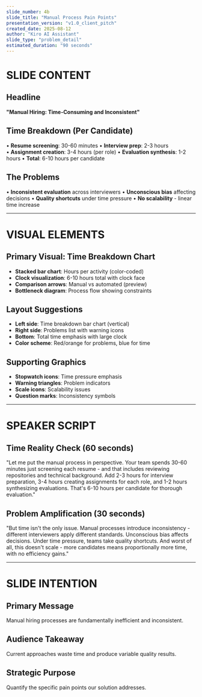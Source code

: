 ```yaml
---
slide_number: 4b
slide_title: "Manual Process Pain Points"
presentation_version: "v1.0_client_pitch"
created_date: 2025-08-12
author: "Kiro AI Assistant"
slide_type: "problem_detail"
estimated_duration: "90 seconds"
---
```


# SLIDE CONTENT

## Headline
**"Manual Hiring: Time-Consuming and Inconsistent"**

## Time Breakdown (Per Candidate)
• **Resume screening**: 30-60 minutes
• **Interview prep**: 2-3 hours  
• **Assignment creation**: 3-4 hours (per role)
• **Evaluation synthesis**: 1-2 hours
• **Total**: 6-10 hours per candidate

## The Problems
• **Inconsistent evaluation** across interviewers
• **Unconscious bias** affecting decisions
• **Quality shortcuts** under time pressure
• **No scalability** - linear time increase

---

# VISUAL ELEMENTS

## Primary Visual: Time Breakdown Chart
- **Stacked bar chart**: Hours per activity (color-coded)
- **Clock visualization**: 6-10 hours total with clock face
- **Comparison arrows**: Manual vs automated (preview)
- **Bottleneck diagram**: Process flow showing constraints

## Layout Suggestions
- **Left side**: Time breakdown bar chart (vertical)
- **Right side**: Problems list with warning icons
- **Bottom**: Total time emphasis with large clock
- **Color scheme**: Red/orange for problems, blue for time

## Supporting Graphics
- **Stopwatch icons**: Time pressure emphasis
- **Warning triangles**: Problem indicators
- **Scale icons**: Scalability issues
- **Question marks**: Inconsistency symbols

---

# SPEAKER SCRIPT

## Time Reality Check (60 seconds)
"Let me put the manual process in perspective. Your team spends 30-60 minutes just screening each resume - and that includes reviewing repositories and technical background. Add 2-3 hours for interview preparation, 3-4 hours creating assignments for each role, and 1-2 hours synthesizing evaluations. That's 6-10 hours per candidate for thorough evaluation."

## Problem Amplification (30 seconds)
"But time isn't the only issue. Manual processes introduce inconsistency - different interviewers apply different standards. Unconscious bias affects decisions. Under time pressure, teams take quality shortcuts. And worst of all, this doesn't scale - more candidates means proportionally more time, with no efficiency gains."

---

# SLIDE INTENTION

## Primary Message
Manual hiring processes are fundamentally inefficient and inconsistent.

## Audience Takeaway
Current approaches waste time and produce variable quality results.

## Strategic Purpose
Quantify the specific pain points our solution addresses.